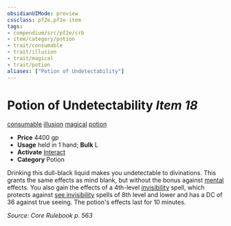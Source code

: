 ```yaml
---
obsidianUIMode: preview
cssclass: pf2e,pf2e-item
tags:
- compendium/src/pf2e/crb
- item/category/potion
- trait/consumable
- trait/illusion
- trait/magical
- trait/potion
aliases: ["Potion of Undetectability"]
---
```

# Potion of Undetectability *Item 18*  
[consumable](rules/traits/consumable.md "Consumable Item Trait")  [illusion](rules/traits/illusion.md "Illusion School Trait")  [magical](rules/traits/magical.md "Magical Item Trait")  [potion](rules/traits/potion.md "Potion Item Trait")  

- **Price** 4400 gp
- **Usage** held in 1 hand; **Bulk** L
- **Activate** [Interact](rules/actions/interact.md)
- **Category** Potion

Drinking this dull-black liquid makes you undetectable to divinations. This grants the same effects as mind blank, but without the bonus against [mental](rules/traits/mental.md "Mental Effect Trait") effects. You also gain the effects of a 4th-level [invisibility](compendium/spells/invisibility.md) spell, which protects against [see invisibility](compendium/spells/see-invisibility.md) spells of 8th level and lower and has a DC of 36 against true seeing. The potion's effects last for 10 minutes.

*Source: Core Rulebook p. 563*